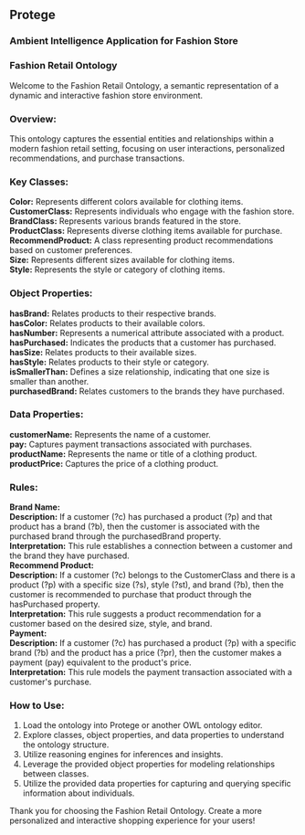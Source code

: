 ## Protege
### Ambient Intelligence Application for Fashion Store

### Fashion Retail Ontology
Welcome to the Fashion Retail Ontology, a semantic representation of a dynamic and interactive fashion store environment.

### Overview:
This ontology captures the essential entities and relationships within a modern fashion retail setting, focusing on user interactions, personalized recommendations, and purchase transactions.

### Key Classes:

**Color:** Represents different colors available for clothing items. <br>
**CustomerClass:** Represents individuals who engage with the fashion store. <br>
**BrandClass:** Represents various brands featured in the store. <br>
**ProductClass:** Represents diverse clothing items available for purchase. <br>
**RecommendProduct:** A class representing product recommendations based on customer preferences. <br>
**Size:** Represents different sizes available for clothing items. <br>
**Style:** Represents the style or category of clothing items. <br>

### Object Properties:

**hasBrand:** Relates products to their respective brands. <br>
**hasColor:** Relates products to their available colors. <br>
**hasNumber:** Represents a numerical attribute associated with a product. <br>
**hasPurchased:** Indicates the products that a customer has purchased. <br>
**hasSize:** Relates products to their available sizes. <br>
**hasStyle:** Relates products to their style or category. <br>
**isSmallerThan:** Defines a size relationship, indicating that one size is smaller than another. <br>
**purchasedBrand:** Relates customers to the brands they have purchased. <br>

### Data Properties:

**customerName:** Represents the name of a customer. <br>
**pay:** Captures payment transactions associated with purchases. <br>
**productName:** Represents the name or title of a clothing product. <br>
**productPrice:** Captures the price of a clothing product. <br>

### Rules:

**Brand Name:** <br>
**Description:** If a customer (?c) has purchased a product (?p) and that product has a brand (?b), then the customer is associated with the purchased brand through the purchasedBrand property. <br>
**Interpretation:** This rule establishes a connection between a customer and the brand they have purchased.<br>
**Recommend Product:** <br>
**Description:** If a customer (?c) belongs to the CustomerClass and there is a product (?p) with a specific size (?s), style (?st), and brand (?b), then the customer is recommended to purchase that product through the hasPurchased property.<br>
**Interpretation:** This rule suggests a product recommendation for a customer based on the desired size, style, and brand.<br>
**Payment:** <br>
**Description:** If a customer (?c) has purchased a product (?p) with a specific brand (?b) and the product has a price (?pr), then the customer makes a payment (pay) equivalent to the product's price.<br>
**Interpretation:** This rule models the payment transaction associated with a customer's purchase.<br>

### How to Use:

1. Load the ontology into Protege or another OWL ontology editor.
2. Explore classes, object properties, and data properties to understand the ontology structure.
3. Utilize reasoning engines for inferences and insights.
4. Leverage the provided object properties for modeling relationships between classes.
5. Utilize the provided data properties for capturing and querying specific information about individuals.



Thank you for choosing the Fashion Retail Ontology. Create a more personalized and interactive shopping experience for your users!














